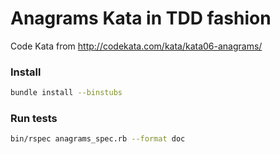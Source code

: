 # Anagrams Kata in TDD fashion

Code Kata from http://codekata.com/kata/kata06-anagrams/

### Install

```sh
bundle install --binstubs
```

### Run tests
```sh
bin/rspec anagrams_spec.rb --format doc
```
